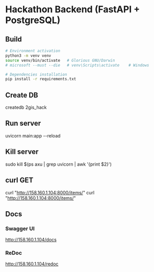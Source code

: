 # Hackathon Backend (FastAPI + PostgreSQL)

## Build

```bash
# Environment activation
python3 -m venv venv
source venv/bin/activate   # Glorious GNU/Darwin
# microsoft --must --die   # venv\Scripts\activate    # Windows

# Dependencies installation
pip install -r requirements.txt
```

## Create DB
createdb 2gis_hack

## Run server
uvicorn main:app --reload

## Kill server
sudo kill $(ps axu | grep uvicorn | awk '{print $2}')

## curl GET
curl "http://158.160.1.104:8000/items/"
curl "http://158.160.1.104:8000/items/<ID>"

## Docs
### Swagger UI
http://158.160.1.104/docs

### ReDoc
http://158.160.1.104/redoc

